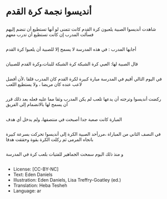 # أنديسوا نجمة كرة القدم

##
شاهدت أنديسوا الصبية يلعبون كرة القدم
كانت تتمنى لو أنها تستطيع أن تنضم إليهم
فسألت المدرب إن كانت تستطيع أن تدرب معهم


##
أجابها المدرب : في هذه المدرسة لا يسمح إلا للصبية أن يلعبوا كرة القدم

##
قال الصبية لها: العبي كرة الشبكة
كرة الشبكة للبنات،وكرة القدم للصبيان

##
في اليوم التالي أقيم في المدرسة مبارة كبيرة لكرة القدم
كان المدرب قلقا ،لأن أفضل لاعب عنده كان مريضا ، ولا يستطيع اللعب

##
ركضت أنديسوا وترجته أن يدعها تلعب
لم يكن المدرب وثقا مما عليه فعله
بعد ذلك قرر أن يسمح لها بالانضمام إلى الفريق

##
المبارة كانت صعبة جدا
أصبحت في منتصفها، ولم يدخل أي هدف

##
في النصف الثاني من المباراة ،مررأحد الصبية الكرة إلى أنديسوا
تحركت بسرعة كبيرة باتجاه المرمى
ثم ركلت الكرة بقوة وحققت هدفا

##
و منذ ذلك اليوم سمحت الجماهير للفتيات بلعب كرة في المدرسة

##
* License: [CC-BY-NC]
* Text: Eden Daniels
* Illustration: Eden Daniels, Lisa Treffry-Goatley (ed.)
* Translation: Heba Tesheh
* Language: ar
